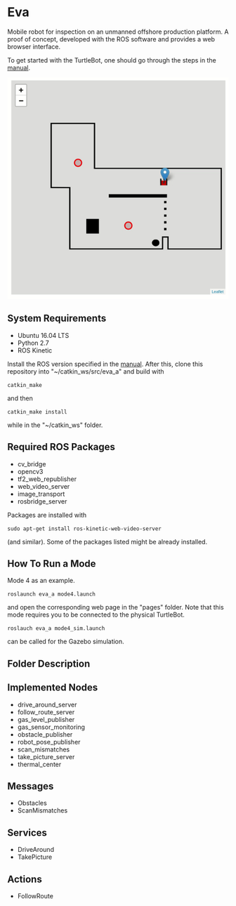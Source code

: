 # Eva
Mobile robot for inspection on an unmanned offshore production platform. A proof of concept, developed with the ROS software and provides a web browser interface.

To get started with the TurtleBot, one should go through the steps in the [manual](http://emanual.robotis.com/docs/en/platform/turtlebot3/overview/#overview).

![alt text](https://raw.githubusercontent.com/krNesland/eva/master/img/mode4.gif "Mode 4")

## System Requirements
- Ubuntu 16.04 LTS
- Python 2.7
- ROS Kinetic

Install the ROS version specified in the [manual](http://emanual.robotis.com/docs/en/platform/turtlebot3/getting_started/#getting-started). After this, clone this repository into "~/catkin_ws/src/eva_a" and build with 
```
catkin_make
```
and then
```
catkin_make install
```
while in the "~/catkin_ws" folder.

## Required ROS Packages
- cv_bridge
- opencv3
- tf2_web_republisher
- web_video_server
- image_transport
- rosbridge_server

Packages are installed with 
```
sudo apt-get install ros-kinetic-web-video-server
```
(and similar). Some of the packages listed might be already installed.

## How To Run a Mode
Mode 4 as an example. 
```
roslaunch eva_a mode4.launch
```
and open the corresponding web page in the "pages" folder. Note that this mode requires you to be connected to the physical TurtleBot. 
```
roslauch eva_a mode4_sim.launch
```
can be called for the Gazebo simulation.

## Folder Description


## Implemented Nodes
- drive_around_server
- follow_route_server
- gas_level_publisher
- gas_sensor_monitoring
- obstacle_publisher
- robot_pose_publisher
- scan_mismatches
- take_picture_server
- thermal_center

## Messages
- Obstacles
- ScanMismatches

## Services
- DriveAround
- TakePicture

## Actions
- FollowRoute
